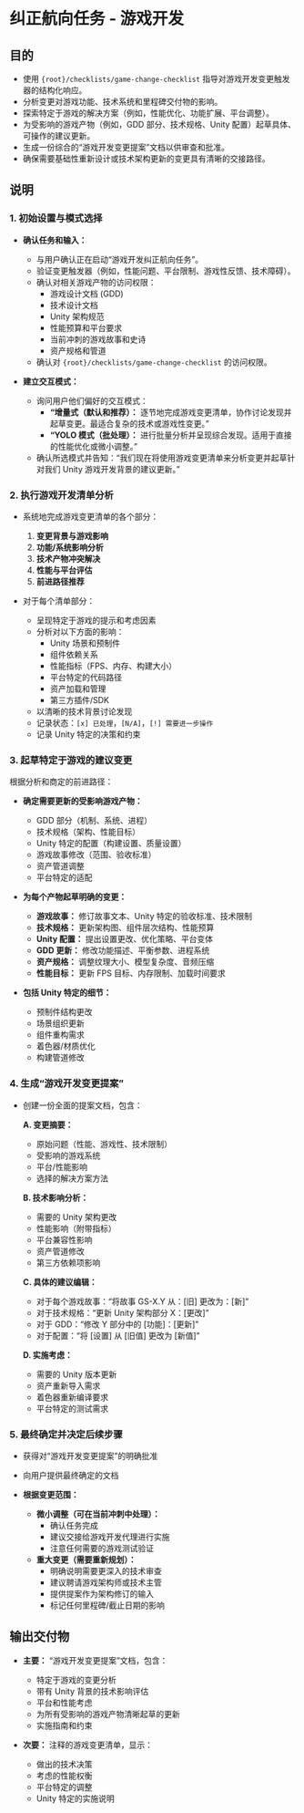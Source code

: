 <!-- 由 BMAD™ 核心驱动 -->

# 纠正航向任务 - 游戏开发

## 目的

- 使用 `{root}/checklists/game-change-checklist` 指导对游戏开发变更触发器的结构化响应。
- 分析变更对游戏功能、技术系统和里程碑交付物的影响。
- 探索特定于游戏的解决方案（例如，性能优化、功能扩展、平台调整）。
- 为受影响的游戏产物（例如，GDD 部分、技术规格、Unity 配置）起草具体、可操作的建议更新。
- 生成一份综合的“游戏开发变更提案”文档以供审查和批准。
- 确保需要基础性重新设计或技术架构更新的变更具有清晰的交接路径。

## 说明

### 1. 初始设置与模式选择

- **确认任务和输入：**
  - 与用户确认正在启动“游戏开发纠正航向任务”。
  - 验证变更触发器（例如，性能问题、平台限制、游戏性反馈、技术障碍）。
  - 确认对相关游戏产物的访问权限：
    - 游戏设计文档 (GDD)
    - 技术设计文档
    - Unity 架构规范
    - 性能预算和平台要求
    - 当前冲刺的游戏故事和史诗
    - 资产规格和管道
  - 确认对 `{root}/checklists/game-change-checklist` 的访问权限。

- **建立交互模式：**
  - 询问用户他们偏好的交互模式：
    - **“增量式（默认和推荐）：** 逐节地完成游戏变更清单，协作讨论发现并起草变更。最适合复杂的技术或游戏性变更。”
    - **“YOLO 模式（批处理）：** 进行批量分析并呈现综合发现。适用于直接的性能优化或微小调整。”
  - 确认所选模式并告知：“我们现在将使用游戏变更清单来分析变更并起草针对我们 Unity 游戏开发背景的建议更新。”

### 2. 执行游戏开发清单分析

- 系统地完成游戏变更清单的各个部分：
  1. **变更背景与游戏影响**
  2. **功能/系统影响分析**
  3. **技术产物冲突解决**
  4. **性能与平台评估**
  5. **前进路径推荐**

- 对于每个清单部分：
  - 呈现特定于游戏的提示和考虑因素
  - 分析对以下方面的影响：
    - Unity 场景和预制件
    - 组件依赖关系
    - 性能指标（FPS、内存、构建大小）
    - 平台特定的代码路径
    - 资产加载和管理
    - 第三方插件/SDK
  - 以清晰的技术背景讨论发现
  - 记录状态：`[x] 已处理`，`[N/A]`，`[!] 需要进一步操作`
  - 记录 Unity 特定的决策和约束

### 3. 起草特定于游戏的建议变更

根据分析和商定的前进路径：

- **确定需要更新的受影响游戏产物：**
  - GDD 部分（机制、系统、进程）
  - 技术规格（架构、性能目标）
  - Unity 特定的配置（构建设置、质量设置）
  - 游戏故事修改（范围、验收标准）
  - 资产管道调整
  - 平台特定的适配

- **为每个产物起草明确的变更：**
  - **游戏故事：** 修订故事文本、Unity 特定的验收标准、技术限制
  - **技术规格：** 更新架构图、组件层次结构、性能预算
  - **Unity 配置：** 提出设置更改、优化策略、平台变体
  - **GDD 更新：** 修改功能描述、平衡参数、进程系统
  - **资产规格：** 调整纹理大小、模型复杂度、音频压缩
  - **性能目标：** 更新 FPS 目标、内存限制、加载时间要求

- **包括 Unity 特定的细节：**
  - 预制件结构更改
  - 场景组织更新
  - 组件重构需求
  - 着色器/材质优化
  - 构建管道修改

### 4. 生成“游戏开发变更提案”

- 创建一份全面的提案文档，包含：

  **A. 变更摘要：**
  - 原始问题（性能、游戏性、技术限制）
  - 受影响的游戏系统
  - 平台/性能影响
  - 选择的解决方案方法

  **B. 技术影响分析：**
  - 需要的 Unity 架构更改
  - 性能影响（附带指标）
  - 平台兼容性影响
  - 资产管道修改
  - 第三方依赖项影响

  **C. 具体的建议编辑：**
  - 对于每个游戏故事：“将故事 GS-X.Y 从：[旧] 更改为：[新]”
  - 对于技术规格：“更新 Unity 架构部分 X：[更改]”
  - 对于 GDD：“修改 Y 部分中的 [功能]：[更新]”
  - 对于配置：“将 [设置] 从 [旧值] 更改为 [新值]”

  **D. 实施考虑：**
  - 需要的 Unity 版本更新
  - 资产重新导入需求
  - 着色器重新编译要求
  - 平台特定的测试需求

### 5. 最终确定并决定后续步骤

- 获得对“游戏开发变更提案”的明确批准
- 向用户提供最终确定的文档

- **根据变更范围：**
  - **微小调整（可在当前冲刺中处理）：**
    - 确认任务完成
    - 建议交接给游戏开发代理进行实施
    - 注意任何需要的游戏测试验证
  - **重大变更（需要重新规划）：**
    - 明确说明需要更深入的技术审查
    - 建议聘请游戏架构师或技术主管
    - 提供提案作为架构修订的输入
    - 标记任何里程碑/截止日期的影响

## 输出交付物

- **主要：** “游戏开发变更提案”文档，包含：
  - 特定于游戏的变更分析
  - 带有 Unity 背景的技术影响评估
  - 平台和性能考虑
  - 为所有受影响的游戏产物清晰起草的更新
  - 实施指南和约束

- **次要：** 注释的游戏变更清单，显示：
  - 做出的技术决策
  - 考虑的性能权衡
  - 平台特定的调整
  - Unity 特定的实施说明
